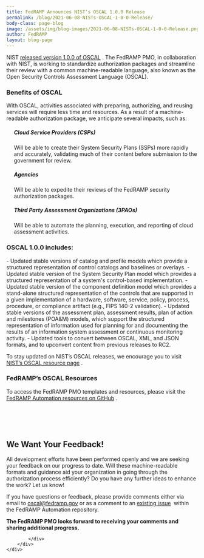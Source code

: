 ```yaml
---
title: FedRAMP Announces NIST’s OSCAL 1.0.0 Release
permalink: /blog/2021-06-08-NISTs-OSCAL-1-0-0-Release/
body-class: page-blog
image: /assets/img/blog-images/2021-06-08-NISTs-OSCAL-1-0-0-Release.png
author: FedRAMP
layout: blog-page
---
```

NIST <a href="https://github.com/usnistgov/OSCAL/releases/tag/v1.0.0" target="_blank">released version 1.0.0 of OSCAL</a>&nbsp;<i class="fas fa-external-link-alt fa-sm"></i>. The FedRAMP PMO, in collaboration with NIST, is working to standardize authorization packages and streamline their review with a common machine-readable language, also known as the Open Security Controls Assessment Language (OSCAL).

<h3>Benefits of OSCAL</h3>
With OSCAL, activities associated with preparing, authorizing, and reusing services will require less time and resources. As a result of a machine-readable authorization package, we anticipate several impacts, such as:

<h5 style="margin-left:20px">Cloud Service Providers (CSPs)</h5>
<p class="margin-top-0" style="margin-left:20px">Will be able to create their System Security Plans (SSPs) more rapidly and accurately, validating much of their content before submission to the government for review.</p>

<h5 style="margin-left:20px">Agencies</h5>
<p class="margin-top-0" style="margin-left:20px">Will be able to expedite their reviews of the FedRAMP security authorization packages.</p>

<h5 style="margin-left:20px">Third Party Assessment Organizations (3PAOs)</h5>
<p class="margin-top-0" style="margin-left:20px">Will be able to automate the planning, execution, and reporting of cloud assessment activities.</p>		

		


<H3>OSCAL 1.0.0 includes:</h3>
- Updated stable versions of catalog and profile models which provide a structured representation of control catalogs and baselines or overlays.
- Updated stable version of the System Security Plan model which provides a structured representation of a system's control-based implementation.
- Updated stable version of the component definition model which provides a stand-alone structured representation of the controls that are supported in a given implementation of a hardware, software, service, policy, process, procedure, or compliance artifact (e.g., FIPS 140-2 validation).
- Updated stable versions of the assessment plan, assessment results, plan of action and milestones (POA&M) models, which support the structured representation of information used for planning for and documenting the results of an information system assessment or continuous monitoring activity.
- Updated tools to convert between OSCAL, XML, and JSON formats, and to upconvert content from previous releases to RC2.

To stay updated on NIST’s OSCAL releases, we encourage you to visit <a href="https://github.com/usnistgov/OSCAL/releases" target="_blank">NIST’s OSCAL resource page</a>&nbsp;<i class="fas fa-external-link-alt fa-sm"></i>.



<H3>FedRAMP’s OSCAL Resources</h3> 
To access the FedRAMP PMO templates and resources, please visit the <a href="https://github.com/GSA/fedramp-automation" target="_blank">FedRAMP Automation resources on GitHub</a> <i class="fas fa-external-link-alt fa-sm"></i>.



<section class="fedramp-page-container lightest-gray-bkg" style="margin-top:40px">
	<div class="grid-container " style="padding: 2rem 0" >
		<div class="full-row grid-row">
			<div class="full-col desktop:grid-col-12">
				<h2>We Want Your Feedback!</h2> 
<p>All development efforts have been performed openly and we are seeking your feedback on our progress to date. Will these machine-readable formats and guidance aid your organization in going through the authorization process efficiently? Do you have any further ideas to enhance the work? Let us know!</p>
<p>If you have questions or feedback, please provide comments either via email to <a href="mailto:oscal@fedramp.gov">oscal@fedramp.gov</a> or as a comment to an <a href="https://github.com/GSA/fedramp-automation/issues" target="_blank">existing issue</a>&nbsp;<i class="fas fa-external-link-alt fa-sm"></i> within the FedRAMP Automation repository.</p>
<p><strong>The FedRAMP PMO looks forward to receiving your comments and sharing additional progress.</strong>
</p>


			</div>
		</div>
	</div>
</section>


